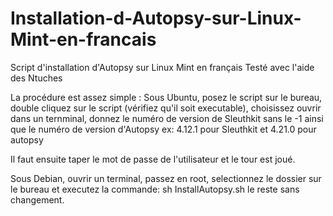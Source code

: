 # Installation-d-Autopsy-sur-Linux-Mint-en-francais
Script d'installation d'Autopsy sur Linux Mint en français
Testé avec l'aide des Ntuches

La procédure est assez simple : 
Sous Ubuntu, posez le script sur le bureau, double cliquez sur le script (vérifiez qu'il soit executable), choisissez ouvrir dans un ternminal,
donnez le numéro de version de Sleuthkit sans le -1 ainsi que le numéro de version d'Autopsy 
ex: 4.12.1 pour Sleuthkit et 4.21.0 pour autopsy

Il faut ensuite taper le mot de passe de l'utilisateur et le tour est joué.

Sous Debian, ouvrir un terminal, passez en root, selectionnez le dossier sur le bureau et executez la commande:
sh InstallAutopsy.sh
le reste sans changement.



